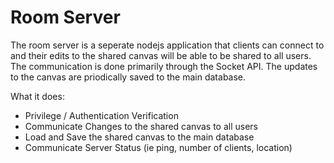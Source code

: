 # Room Server

The room server is a seperate nodejs application that clients can connect to and their edits
to the shared canvas will be able to be shared to all users. The communication is done
primarily through the Socket API. The updates to the canvas are priodically saved to the
main database.

What it does:
  * Privilege / Authentication Verification
  * Communicate Changes to the shared canvas to all users
  * Load and Save the shared canvas to the main database
  * Communicate Server Status (ie ping, number of clients, location)





